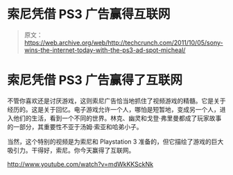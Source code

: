 # 索尼凭借 PS3 广告赢得互联网

> 原文：<https://web.archive.org/web/http://techcrunch.com/2011/10/05/sony-wins-the-internet-today-with-the-ps3-ad-spot-micheal/>

# 索尼凭借 PS3 广告赢得了互联网

不管你喜欢还是讨厌游戏，这则索尼广告恰当地抓住了视频游戏的精髓。它是关于经历的。这是关于回忆。电子游戏允许一个人，哪怕是短暂地，变成另一个人，进入他们的生活，看到一个不同的世界。林克、幽灵和戈登·弗里曼都成了玩家故事的一部分，其重要性不亚于汤姆·索亚和哈弟小子。

当然，这个特别的视频是为索尼和 Playstation 3 准备的，但它描绘了游戏的巨大吸引力。干得好，索尼。你今天赢得了互联网。

http://www.youtube.com/watch?v=mdWkKKSckNk
